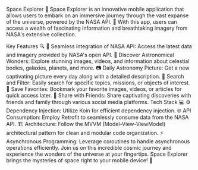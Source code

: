 Space Explorer 🚀
Space Explorer is an innovative mobile application that allows users to embark on an immersive journey through the vast expanse of the universe, powered by the NASA API. 🌌 With this app, users can access a wealth of fascinating information and breathtaking imagery from NASA's extensive collection.

Key Features 🔍
🌟 Seamless integration of NASA API: Access the latest data and imagery provided by NASA's open API.
🚀 Discover Astronomical Wonders: Explore stunning images, videos, and information about celestial bodies, galaxies, planets, and more.
📷 Daily Astronomy Picture: Get a new captivating picture every day along with a detailed description.
🔎 Search and Filter: Easily search for specific topics, missions, or objects of interest.
🌟 Save Favorites: Bookmark your favorite images, videos, or articles for quick access later.
🚀 Share with Friends: Share captivating discoveries with friends and family through various social media platforms.
Tech Stack 💻
⚙️ Dependency Injection: Utilize Koin for efficient dependency injection.
🌐 API Consumption: Employ Retrofit to seamlessly consume data from the NASA API.
🏗️ Architecture: Follow the MVVM (Model-View-ViewModel) architectural pattern for clean and modular code organization.
⚡ Asynchronous Programming: Leverage coroutines to handle asynchronous operations efficiently.
Join us on this incredible cosmic journey and experience the wonders of the universe at your fingertips. Space Explorer brings the mysteries of space right to your mobile device! 🌟
